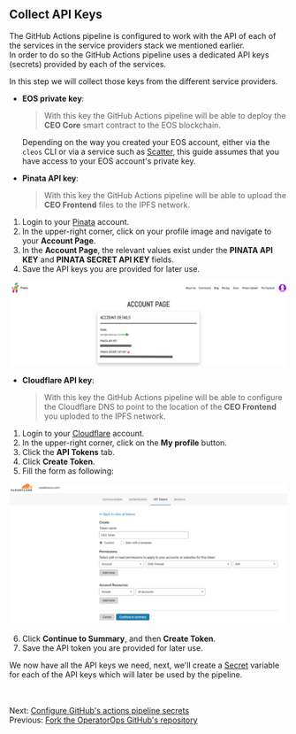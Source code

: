 ## Collect API Keys  

The GitHub Actions pipeline is configured to work with the API of each of the services in the service providers stack we mentioned earlier.  
In order to do so the GitHub Actions pipeline uses a dedicated API keys (secrets) provided by each of the services.  

In this step we will collect those keys from the different service providers. 

- **EOS private key**:  
  > With this key the GitHub Actions pipeline will be able to deploy the **CEO Core** smart contract to the EOS blockchain.  
  
  Depending on the way you created your EOS account, either via the ```cleos``` CLI or via a service such as [Scatter](https://support.get-scatter.com/article/33-creating-an-eos-account), this guide assumes that you have access to your EOS account's private key.

- **Pinata API key**:
  > With this key the GitHub Actions pipeline will be able to upload the **CEO Frontend** files to the IPFS network.
   
1. Login to your [Pinata](https://pinata.cloud/signup) account.
2. In the upper-right corner, click on your profile image and navigate to your **Account Page**.
3. In the **Account Page**, the relevant values exist under the **PINATA API KEY** and **PINATA SECRET API KEY** fields.
4. Save the API keys you are provided for later use.

![Pinata account page](images/pinata.png)

- **Cloudflare API key**:
  > With this key the GitHub Actions pipeline will be able to configure the Cloudflare DNS to point to the location of the **CEO Frontend** you uploded to the IPFS network.

1. Login to your [Cloudflare](https://dash.cloudflare.com/sign-up) account.
2. In the upper-right corner, click on the **My profile** button.
3. Click the **API Tokens** tab.
4. Click  **Create Token**.
5. Fill the form as following:

![Cloudflare create Api token](images/cloudflare-ceo-token.png)

6. Click  **Continue to Summary**, and then **Create Token**.
7. Save the API token you are provided for later use.


We now have all the API keys we need, next, we'll create a [Secret](https://help.github.com/en/actions/automating-your-workflow-with-github-actions/creating-and-using-encrypted-secrets) variable for each of the API keys which will later be used by the pipeline.

<br/><br/>
Next: [Configure GitHub's actions pipeline secrets](08-create-secrets.md)  
Previous:  [Fork the OperatorOps GitHub's repository](06-fork-repo.md)  